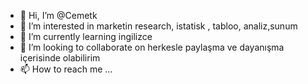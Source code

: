 - 👋 Hi, I’m @Cemetk 
- 👀 I’m interested in marketin research, istatisk , tabloo, analiz,sunum
- 🌱 I’m currently learning  ingilizce
- 💞️ I’m looking to collaborate on herkesle paylaşma ve dayanışma içerisinde olabilirim 
- 📫 How to reach me ... 

<!---
Cemetk/Cemetk is a ✨ special ✨ repository because its `README.md` (this file) appears on your GitHub profile.
You can click the Preview link to take a look at your changes.
--->
